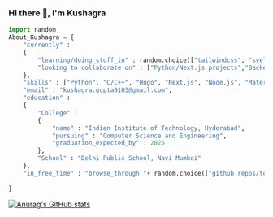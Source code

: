 ### Hi there 👋, I'm Kushagra

```py
import random
About_Kushagra = {
    "currently" : 
    {
        "learning/doing_stuff_in" : random.choice(["tailwindcss", "svelte.js", "three.js"]),
        "looking to collaborate on" : ["Python/Next.js projects","Backend/Frontend for websites"]
    },
    "skills" : ["Python", "C/C++", "Hugo", "Next.js", "Node.js", "Material UI", "Git", "Mantine"],
    "email" : "kushagra.gupta0103@gmail.com",
    "education" : 
    {
        "College" : 
        {
            "name" : "Indian Institute of Technology, Hyderabad",
            "pursuing" : "Computer Science and Engineering",
            "graduation_expected_by" : 2025
        },
        "School" : "Delhi Public School, Navi Mumbai"
    },
    "in_free_time" : "browse_through "+ random.choice(["github repos/topics","reddit :)","trending tech stuff","football/cricket news","general news"])
    
}
```

<!-- **MistyRavager/MistyRavager** is a ✨ _special_ ✨ repository because its `README.md` (this file) appears on your GitHub profile. -->


[![Anurag's GitHub stats](https://github-readme-stats.vercel.app/api?username=MistyRavager&count_private=true&show_icons=true&theme=radical&hide_rank=true&include_all_commits=true)](https://github.com/anuraghazra/github-readme-stats) 


<!-- <p align="center" > <a align="center" href="https://github.com/ryo-ma/github-profile-trophy"><img align="center"  src="https://github-profile-trophy.vercel.app/?username=MistyRavager&theme=dracula&title=Stars,Commit,Issues,Repositories,PullRequest&row=2&column=3" alt="MistyRavager" /></a> </p> -->





<!-- <p  align="center"><img align="center" src="https://github-readme-streak-stats.herokuapp.com/?user=MistyRavager&theme=dark" alt="MistyRavager" /></p>  -->


<!--   <p align="center"><img align="" src="https://github-readme-stats.vercel.app/api/top-langs?username=MistyRavager&show_icons=true&locale=en&layout=compact&hide=php&theme=nightowl" alt="Mistyravager" /></p> -->
  
<!-- ------------------- -->


<!-- [![Ashutosh's github activity graph](https://github-readme-activity-graph.cyclic.app/graph?username=MistyRavager&bg_color=000000&color=b59bfd&line=d256ca&point=f7abee&area=true&hide_border=true)](https://github.com/ashutosh00710/github-readme-activity-graph) -->

<!-- [![GitHub Streak](https://streak-stats.demolab.com?user=MistyRavager)](https://git.io/streak-stats) -->
